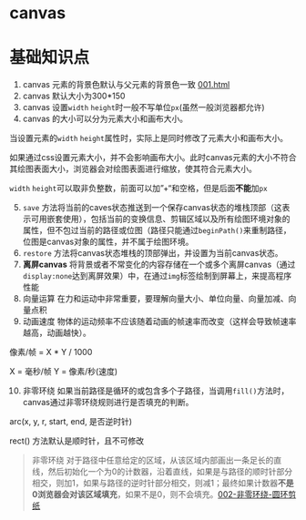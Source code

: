 # canvas

# 基础知识点

1. canvas 元素的背景色默认与父元素的背景色一致 [001.html](./examples/001.html)
2. canvas 默认大小为300*150
3. canvas 设置`width` `height`时一般不写单位`px`(虽然一般浏览器都允许)
4. canvas 的大小可以分为元素大小和画布大小。

  当设置元素的`width` `height`属性时，实际上是同时修改了元素大小和画布大小。

  如果通过css设置元素大小，并不会影响画布大小。此时canvas元素的大小不符合其绘图表面大小，浏览器会对绘图表面进行缩放，使其符合元素大小。

  `width` `height`可以取非负整数，前面可以加”+“和空格，但是后面**不能**加`px`

5. `save` 方法将当前的caves状态推送到一个保存canvas状态的堆栈顶部（这表示可用嵌套使用），包括当前的变换信息、剪辑区域以及所有绘图环境对象的属性，但不包过当前的路径或位图（路径只能通过`beginPath()`来重制路径，位图是canvas对象的属性，并不属于绘图环境。
6. `restore` 方法将canvas状态堆栈的顶部弹出，并设置为当前canvas状态。
7. **离屏canvas** 将背景或者不常变化的内容存储在一个或多个离屏canvas（通过`display:none`达到离屏效果）中，在通过`img`标签绘制到屏幕上，来提高程序性能
8. 向量运算 在力和运动中非常重要，要理解向量大小、单位向量、向量加减、向量点积
9. 动画速度 物体的运动频率不应该随着动画的帧速率而改变（这样会导致帧速率越高，动画越快）。

像素/帧 = X * Y / 1000

X = 毫秒/帧   Y = 像素/秒(速度)

10. 非零环绕 如果当前路径是循环的或包含多个子路径，当调用`fill()`方法时，canvas通过非零环绕规则进行是否填充的判断。

arc(x, y, r, start, end, 是否逆时针)

rect() 方法默认是顺时针，且不可修改

> 非零环绕 对于路径中任意给定的区域，从该区域内部画出一条足长的直线，然后初始化一个为0的计数器，沿着直线，如果是与路径的顺时针部分相交，则加1，如果与路径的逆时针部分相交，则减1；最终如果计数器**不是0浏览器会对该区域填充**，如果不是0，则不会填充。[002-非零环绕-圆环剪纸](./examples/002-%E9%9D%9E%E9%9B%B6%E7%8E%AF%E7%BB%95.html)